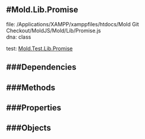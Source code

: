 
#Mold.Lib.Promise
---------------------------------------

file: /Applications/XAMPP/xamppfiles/htdocs/Mold Git Checkout/MoldJS/Mold/Lib/Promise.js  
dna: class


	

test: [Mold.Test.Lib.Promise](../../Mold/Test/Lib/Promise.md) 




###Dependencies
--------------




   
###Methods
--------------

   
###Properties
-------------

   
###Objects
------------


		
